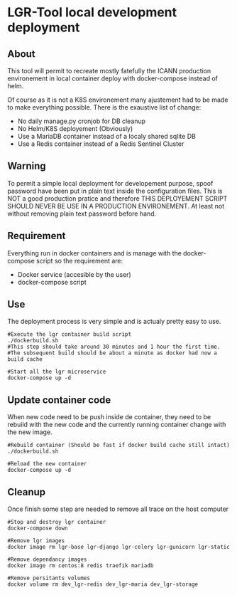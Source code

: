 # LGR-Tool local development deployment

## About

This tool will permit to recreate mostly fatefully the ICANN production
environement in local container deploy with docker-compose instead of helm.

Of course as it is not a K8S environement many ajustement had to be made to
make everything possible. There is the exaustive list of change:

- No daily manage.py cronjob for DB cleanup
- No Helm/K8S deployement (Obviously)
- Use a MariaDB container instead of a localy shared sqlite DB
- Use a Redis container instead of a Redis Sentinel Cluster

## Warning

To permit a simple local deployment for developement purpose, spoof password
have been put in plain text inside the configuration files. This is NOT a good
production pratice and therefore THIS DEPLOYEMENT SCRIPT SHOULD NEVER BE USE IN
A PRODUCTION ENVIRONEMENT. At least not without removing plain text password
before hand.

## Requirement

Everything run in docker containers and is manage with the docker-compose
script so the requirement are:

- Docker service (accesible by the user)
- docker-compose script

## Use

The deployment process is very simple and is actualy pretty easy to use.

```
#Execute the lgr container build script
./dockerbuild.sh
#This step should take around 30 minutes and 1 hour the first time.
#The subsequent build should be about a minute as docker had now a build cache

#Start all the lgr microservice
docker-compose up -d
```

## Update container code

When new code need to be push inside de container, they need to be rebuild with
the new code and the currently running container change with the new image.
```
#Rebuild container (Should be fast if docker build cache still intact)
./dockerbuild.sh

#Reload the new container
docker-compose up -d
```

## Cleanup

Once finish some step are needed to remove all trace on the host computer
```
#Stop and destroy lgr container
docker-compose down

#Remove lgr images
docker image rm lgr-base lgr-django lgr-celery lgr-gunicorn lgr-static

#Remove dependancy images
docker image rm centos:8 redis traefik mariadb

#Remove persitants volumes
docker volume rm dev_lgr-redis dev_lgr-maria dev_lgr-storage
```
